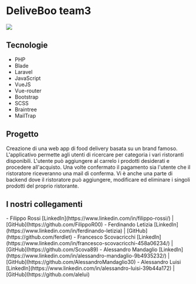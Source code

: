 <h1>DeliveBoo team3</h1>

![](https://media.glassdoor.com/sqll/1053365/deliveroo-squarelogo-1499793310067.png)

<h2>Tecnologie</h2>

- PHP
- Blade
- Laravel
- JavaScript
- VueJS
- Vue-router
- Bootstrap
- SCSS
- Braintree
- MailTrap

<h2>Progetto</h2>

<p>Creazione di una web app di food delivery basata su un brand famoso. L&apos;applicativo permette agli utenti di
ricercare per categoria i vari ristoranti disponibili. L&apos;utente può aggiungere al carrelo i prodotti desiderati e
procedere all&apos;acquisto. Una volte confermato il pagamento sia l&apos;utente che il ristoratore riceveranno una mail di
conferma.
Vi è anche una parte di backend dove il ristoratore può aggiungere, modificare ed eliminare i singoli prodotti del
proprio ristorante.</p>


<h2>I nostri collegamenti</h2>
- Filippo Rossi [LinkedIn](https://www.linkedin.com/in/filippo-rossi/) | [GitHub](https://github.com/FilippoR00)
- Ferdinando Letizia [LinkedIn](https://www.linkedin.com/in/ferdinando-letizia) | [GitHub](https://github.com/ferdlet)
- Francesco Scovacricchi [LinkedIn](https://www.linkedin.com/in/francesco-scovacricchi-458a06234/) |
[GitHub](https://github.com/Scova89)
- Alessandro Mandaglio [LinkedIn](https://www.linkedin.com/in/alessandro-mandaglio-9b4935232/)
| [GitHub](https://github.com/AlessandroMandaglio30)
- Alessandro Luisi [LinkedIn](https://www.linkedin.com/in/alessandro-luisi-39b44a172) |
[GitHub](https://github.com/alelui)
